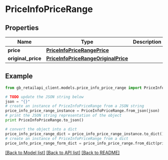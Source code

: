 # PriceInfoPriceRange


## Properties
Name | Type | Description | Notes
------------ | ------------- | ------------- | -------------
**price** | [**PriceInfoPriceRangePrice**](PriceInfoPriceRangePrice.md) |  | [optional] 
**original_price** | [**PriceInfoPriceRangeOriginalPrice**](PriceInfoPriceRangeOriginalPrice.md) |  | [optional] 

## Example

```python
from gb_retailapi_client.models.price_info_price_range import PriceInfoPriceRange

# TODO update the JSON string below
json = "{}"
# create an instance of PriceInfoPriceRange from a JSON string
price_info_price_range_instance = PriceInfoPriceRange.from_json(json)
# print the JSON string representation of the object
print PriceInfoPriceRange.to_json()

# convert the object into a dict
price_info_price_range_dict = price_info_price_range_instance.to_dict()
# create an instance of PriceInfoPriceRange from a dict
price_info_price_range_form_dict = price_info_price_range.from_dict(price_info_price_range_dict)
```
[[Back to Model list]](../README.md#documentation-for-models) [[Back to API list]](../README.md#documentation-for-api-endpoints) [[Back to README]](../README.md)


